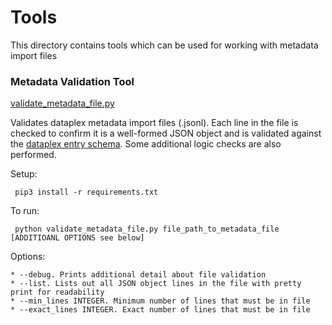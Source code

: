 # Tools

This directory contains tools which can be used for working with metadata import files

### Metadata Validation Tool

[validate_metadata_file.py](validate_metadata_file.py)

Validates dataplex metadata import files (.jsonl). Each line in the file is checked to confirm it is a well-formed JSON object and is validated against the [dataplex entry schema](https://cloud.google.com/dataplex/docs/import-metadata#import-item). Some additional logic checks are also performed.

Setup:
```
 pip3 install -r requirements.txt 
```

To run:
```
 python validate_metadata_file.py file_path_to_metadata_file [ADDITIOANL OPTIONS see below]
```

Options:

    * --debug. Prints additional detail about file validation
    * --list. Lists out all JSON object lines in the file with pretty print for readability
    * --min_lines INTEGER. Minimum number of lines that must be in file
    * --exact_lines INTEGER. Exact number of lines that must be in file


